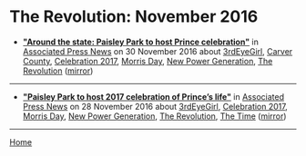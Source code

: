 # The Revolution: November 2016

 - [**"Around the state: Paisley Park to host Prince celebration"**](https://apnews.com/61839c62b9d94fec885fbf304d279168) in [Associated Press News](https://apnews.com/) on 30 November 2016 about [3rdEyeGirl](../../topics/3rdeyegirl/index.md), [Carver County](../../topics/carver-county/index.md), [Celebration 2017](../../topics/celebration-2017/index.md), [Morris Day](../../topics/morris-day/index.md), [New Power Generation](../../topics/new-power-generation/index.md), [The Revolution](../../topics/the-revolution/index.md) ([mirror](https://web.archive.org/web/*/https://apnews.com/61839c62b9d94fec885fbf304d279168))

----

 - [**"Paisley Park to host 2017 celebration of Prince’s life"**](https://apnews.com/f5878da287eb4498ab600a0f313d602d) in [Associated Press News](https://apnews.com/) on 28 November 2016 about [3rdEyeGirl](../../topics/3rdeyegirl/index.md), [Celebration 2017](../../topics/celebration-2017/index.md), [Morris Day](../../topics/morris-day/index.md), [New Power Generation](../../topics/new-power-generation/index.md), [The Revolution](../../topics/the-revolution/index.md), [The Time](../../topics/the-time/index.md) ([mirror](https://web.archive.org/web/*/https://apnews.com/f5878da287eb4498ab600a0f313d602d))

----

[Home](./)
